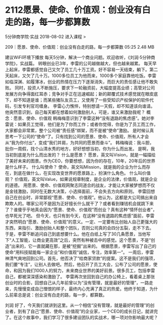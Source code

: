 # 2112愿景、使命、价值观：创业没有白走的路，每一步都算数


5分钟商学院·实战
2018-08-02
进入课程 >

209｜愿景、使命、价值观：创业没有白走的路，每一步都算数
05:25 2.48 MB

建议WiFi环境下播放
每天5分钟，解决一个商业问题。欢迎收听，《刘润·5分钟商学院》，实战篇。
转眼创业已3年，李雷的公司越做越大，但也越来越累。
每天早上起床，李雷都感觉自己又欠了员工几十万工资。好不容易一天结束，躺下。第二天起床，又欠了几十万。1000多位员工为他而来，1000多个家庭靠他吃饭。李雷如临深渊、如履薄冰，创业的热情在压力下逐渐消失，而巨大的责任感让他不敢失败。
同时，投资人不断施压，要求下一轮融资前，大幅度提高业绩；高管对公司发展方向争得面红耳赤；竞争对手正在迅速崛起；新的颠覆式技术感觉就在眼皮底下，却不知道是谁；而某些猪队友员工，又使用了一些受知识产权保护的软件代码，引发专利官司缠身。
李雷心力憔悴，特别想请一天假，却不知道该向谁请。他突然意识到，自己每天都在想着如何激励别人，可是，谁又来激励我呢？
概念：愿景、使命、价值观
韩梅梅意识到了李雷这种“没有退路的焦虑感”。她对李雷说：如果员工觉得，他们是为了你而工作；或者你觉得，你是为了员工而工作，大家都会非常累，整个公司被“责任感”绑架，而不是被“使命”激励。
是时候认真思考一下公司的“使命”了。只有找到公司的愿景、使命、价值观，所有人才会从“我为你付出”，变成“我们并肩，为共同的愿景而奋斗”。
韩梅梅说：我斗胆，批你一周假，找个山清水秀的地方，好好想想当初，你为什么而出发。
是啊，我当初到底是为什么而出发的？
什么是愿景？
愿景，英文叫Vision，就是一幅描绘了美好未来的图景。作为CEO，你要想想，因为你的存在，10年，20年后的世界是什么样子。
什么叫使命？
使命，英文叫Mission，就是我的企业为什么而存在，到底在做什么，在实现改变世界的愿景路上，扮演什么角色。
什么叫价值观？
价值观，英文叫Value，如果说规章制度，是企业的法律，价值观，就是企业的道德。
用愿景、使命、价值观网聚志同道合的战友，才能让大家被梦想而不仅是金钱激励，同时在无数大决策，小选择面前，不会失去方向和原则。
李雷回想自己在创业时，非常鄙视“愿景、使命、价值观”。他认为，这都是大公司搞出来自欺欺人的。哪家公司不是因为正好擅长什么就干了？或者看到赚钱机会就跳下来了？谁傻乎乎地真会因为“愿景、使命、价值观”而创业？真有这种“情怀创业者”，也早死光了吧。
但今天，也只有到今天，在这种“没有退路的焦虑感”面前，李雷才突然明白“愿景、使命、价值观”的意义。一定、一定要有比创始人自己更强大的东西，来指引、激励创始人和整个团队，否则公司真的会四分五裂，走不下去。
于是，李雷不断追问自己到底想要什么。他在白纸上写了30几条愿景，当他写下“人工智能，让商业更高效”之后，突然有种被击中的感觉。这个愿景，不是“创造”出来的，它一直就藏在那，是被“挖掘”出来的。
根据愿景，李雷写出了自己的使命“用科技赋能每一家企业”和价值观“诚信，专注，效率第一”。
一周后，李雷神清气爽地回到公司。首先，他否决了“给商家贷款”的提案。这不是我们的强项，我们要“专注”，让别人去做吧。然后，他召开了员工大会，公布了公司的愿景，使命，和因为我们1000人的努力，未来商业世界的美好前景。很多员工，包括李雷自己，都被深深感染和激励了。
李雷再次坐回到自己的办公椅上，看着桌上那张创业时的合影，回想自己从几年前曾以为“没有管理，就是最好的管理”，一路走来，先慢慢变成自己憎恨的样子，最终内心充满了真正的热爱。他终于知道，为什么前辈总是说：创业没有白走的路，每一步，都算数。


刘润
好了，今天我们就讲到这里。从一个相信“没有管理，就是最好的管理”的创业者，到有了自己“愿景、使命、价值观”的企业家，一个CEO的成长日记，就讲完了。在这个故事中，我们学习了很多建设团队的实战术，哪一项对你影响最大呢？